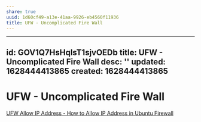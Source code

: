 ```yaml
---
share: true
uuid: 1d60cf49-a13e-41aa-9926-eb4560f11936
title: UFW - Uncomplicated Fire Wall
---
```

---
id: GOV1Q7HsHqlsT1sjvOEDb
title: UFW - Uncomplicated Fire Wall
desc: ''
updated: 1628444413865
created: 1628444413865
---
# UFW - Uncomplicated Fire Wall
[UFW Allow IP Address - How to Allow IP Address in Ubuntu Firewall](https://www.configserverfirewall.com/ufw-ubuntu-firewall/ufw-allow-ip-address-ubuntu-firewall/)